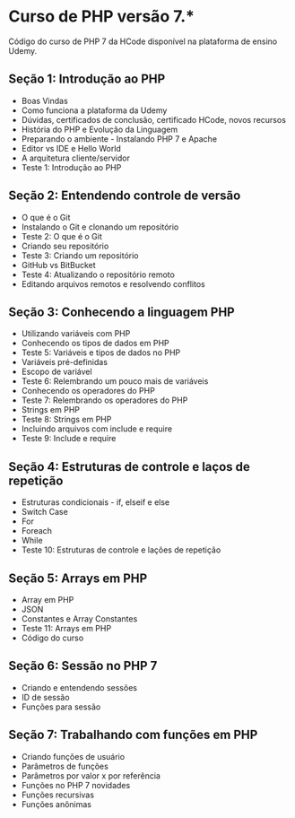 # Curso de PHP versão 7.*

Código do curso de PHP 7 da HCode disponível na plataforma de ensino Udemy. 

## Seção 1: Introdução ao PHP

* Boas Vindas
* Como funciona a plataforma da Udemy
* Dúvidas, certificados de conclusão, certificado HCode, novos recursos
* História do PHP e Evolução da Linguagem
* Preparando o ambiente - Instalando PHP 7 e Apache
* Editor vs IDE e Hello World
* A arquitetura cliente/servidor
* Teste 1: Introdução ao PHP

## Seção 2: Entendendo controle de versão

* O que é o Git
* Instalando o Git e clonando um repositório
* Teste 2: O que é o Git
* Criando seu repositório
* Teste 3: Criando um repositório
* GitHub vs BitBucket
* Teste 4: Atualizando o repositório remoto
* Editando arquivos remotos e resolvendo conflitos

## Seção 3: Conhecendo a linguagem PHP

* Utilizando variáveis com PHP
* Conhecendo os tipos de dados em PHP
* Teste 5: Variáveis e tipos de dados no PHP
* Variáveis pré-definidas
* Escopo de variável
* Teste 6: Relembrando um pouco mais de variáveis
* Conhecendo os operadores do PHP
* Teste 7: Relembrando os operadores do PHP
* Strings em PHP
* Teste 8: Strings em PHP
* Incluindo arquivos com include e require
* Teste 9: Include e require

## Seção 4: Estruturas de controle e laços de repetição

* Estruturas condicionais - if, elseif e else
* Switch Case
* For
* Foreach
* While
* Teste 10: Estruturas de controle e lações de repetição

## Seção 5: Arrays em PHP

* Array em PHP
* JSON
* Constantes e Array Constantes
* Teste 11: Arrays em PHP
* Código do curso

## Seção 6: Sessão no PHP 7

* Criando e entendendo sessões
* ID de sessão
* Funções para sessão

## Seção 7: Trabalhando com funções em PHP

* Criando funções de usuário
* Parâmetros de funções
* Parâmetros por valor x por referência
* Funções no PHP 7 novidades
* Funções recursivas
* Funções anônimas